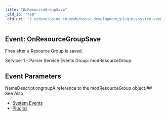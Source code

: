 ```yaml
---
title: "OnResourceGroupSave"
_old_id: "458"
_old_uri: "2.x/developing-in-modx/basic-development/plugins/system-events/onresourcegroupsave"
---
```


## Event: OnResourceGroupSave

Fires after a Resource Group is saved.

Service: 1 - Parser Service Events 
Group: modResourceGroup

## Event Parameters

NameDescriptiongroupA reference to the modResourceGroup object.## See Also

- [System Events](developing-in-modx/basic-development/plugins/system-events "System Events")
- [Plugins](developing-in-modx/basic-development/plugins "Plugins")